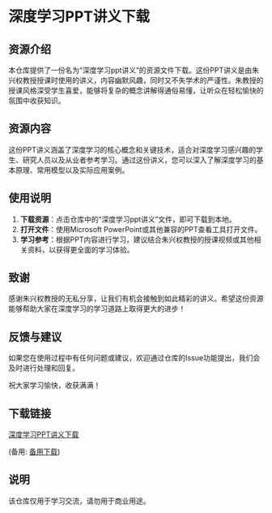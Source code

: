 # 深度学习PPT讲义下载

## 资源介绍

本仓库提供了一份名为“深度学习ppt讲义”的资源文件下载。这份PPT讲义是由朱兴权教授授课时使用的讲义，内容幽默风趣，同时又不失学术的严谨性。朱教授的授课风格深受学生喜爱，能够将复杂的概念讲解得通俗易懂，让听众在轻松愉快的氛围中收获知识。

## 资源内容

这份PPT讲义涵盖了深度学习的核心概念和关键技术，适合对深度学习感兴趣的学生、研究人员以及从业者参考学习。通过这份讲义，您可以深入了解深度学习的基本原理、常用模型以及实际应用案例。

## 使用说明

1. **下载资源**：点击仓库中的“深度学习ppt讲义”文件，即可下载到本地。
2. **打开文件**：使用Microsoft PowerPoint或其他兼容的PPT查看工具打开文件。
3. **学习参考**：根据PPT内容进行学习，建议结合朱兴权教授的授课视频或其他相关资料，以获得更全面的学习体验。

## 致谢

感谢朱兴权教授的无私分享，让我们有机会接触到如此精彩的讲义。希望这份资源能够帮助大家在深度学习的学习道路上取得更大的进步！

## 反馈与建议

如果您在使用过程中有任何问题或建议，欢迎通过仓库的Issue功能提出，我们会及时进行处理和回复。

祝大家学习愉快，收获满满！

## 下载链接
[深度学习PPT讲义下载](https://pan.quark.cn/s/53746f2cce43) 

(备用: [备用下载](https://pan.baidu.com/s/1x-3WoDplOy6k7uoL7jaszA?pwd=1234))

## 说明

该仓库仅用于学习交流，请勿用于商业用途。
